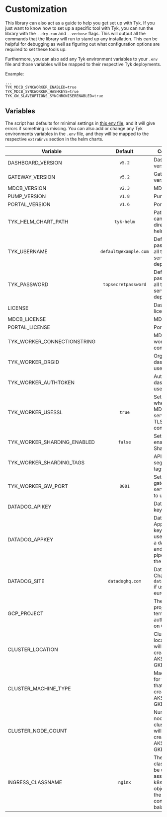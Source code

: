 # Customization
This library can also act as a guide to help you get set up with Tyk. If you just want to know how to set up a specific
tool with Tyk, you can run the library with the `--dry-run` and `--verbose` flags. This will output all the commands that
the library will run to stand up any installation. This can be helpful for debugging as well as figuring out what
configuration options are required to set these tools up.

Furthermore, you can also add any Tyk environment variables to your `.env` file and those variables will be mapped to
their respective Tyk deployments.

Example:
```
...
TYK_MDCB_SYNCWORKER_ENABLED=true
TYK_MDCB_SYNCWORKER_HASHKEYS=true
TYK_GW_SLAVEOPTIONS_SYNCHRONISERENABLED=true
```

## Variables
The script has defaults for minimal settings in [this env file](https://github.com/TykTechnologies/tyk-k8s-demo/blob/v2/.env.example),
and it will give errors if something is missing.
You can also add or change any Tyk environments variables in the `.env` file,
and they will be mapped to the respective `extraEnvs` section in the helm charts.

| Variable                    |        Default        | Comments                                                                                                        |
|-----------------------------|:---------------------:|-----------------------------------------------------------------------------------------------------------------|
| DASHBOARD_VERSION           |        `v5.2`         | Dashboard version                                                                                               |
| GATEWAY_VERSION             |        `v5.2`         | Gateway version                                                                                                 |
| MDCB_VERSION                |        `v2.3`         | MDCB version                                                                                                    |
| PUMP_VERSION                |        `v1.8`         | Pump version                                                                                                    |
| PORTAL_VERSION              |        `v1.6`         | Portal version                                                                                                  |
| TYK_HELM_CHART_PATH         |      `tyk-helm`       | Path to charts, can be a local directory or a helm repo                                                         |
| TYK_USERNAME                | `default@example.com` | Default password for all the services deployed                                                                  |
| TYK_PASSWORD                |  `topsecretpassword`  | Default password for all the services deployed                                                                  |
| LICENSE                     |                       | Dashboard license                                                                                               |
| MDCB_LICENSE                |                       | MDCB license                                                                                                    |
| PORTAL_LICENSE              |                       | Portal license                                                                                                  |
| TYK_WORKER_CONNECTIONSTRING |                       | MDCB URL for worker connection                                                                                  |
| TYK_WORKER_ORGID            |                       | Org ID of dashboard user                                                                                        |
| TYK_WORKER_AUTHTOKEN        |                       | Auth token of dashboard user                                                                                    |
| TYK_WORKER_USESSL           |        `true`         | Set to `true` when the MDCB is serving on a TLS connection                                                      |
| TYK_WORKER_SHARDING_ENABLED |        `false`        | Set to `true` to enable API Sharding                                                                            |
| TYK_WORKER_SHARDING_TAGS    |                       | API Gateway segmentation tags                                                                                   |
| TYK_WORKER_GW_PORT          |        `8081`         | Set the gateway service port to use                                                                             |
| DATADOG_APIKEY              |                       | Datadog API key                                                                                                 |
| DATADOG_APPKEY              |                       | Datadog Application key. This is used to create a dashboard and create a pipeline for the Tyk logs              |
| DATADOG_SITE                |    `datadoghq.com`    | Datadog site. Change to `datadoghq.eu` if using the european site                                               |
| GCP_PROJECT                 |                       | The GCP project for terraform authentication on GCP                                                             |
| CLUSTER_LOCATION            |                       | Cluster location that will be created on AKS, EKS, or GKE                                                       |
| CLUSTER_MACHINE_TYPE        |                       | Machine type for the cluster that will be created on AKS, EKS, or GKE                                           |
| CLUSTER_NODE_COUNT          |                       | Number of nodes for the cluster that will be created on AKS, EKS, or GKE                                        |
| INGRESS_CLASSNAME           |        `nginx`        | The ingress classname to be used to associate the k8s ingress objects with the ingress controller/load balancer |
